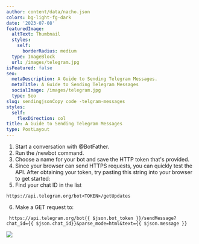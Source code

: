 ```yaml
---
author: content/data/nacho.json
colors: bg-light-fg-dark
date: '2023-07-08'
featuredImage:
  altText: Thumbnail
  styles:
    self:
      borderRadius: medium
  type: ImageBlock
  url: /images/telegram.jpg
isFeatured: false
seo:
  metaDescription: A Guide to Sending Telegram Messages.
  metaTitle: A Guide to Sending Telegram Messages
  socialImage: /images/telegram.jpg
  type: Seo
slug: sendingjsonCopy code -telgram-messages
styles:
  self:
    flexDirection: col
title: A Guide to Sending Telegram Messages
type: PostLayout
---
```


1.  Start a conversation with @BotFather.
2.  Run the /newbot command.
3.  Choose a name for your bot and save the HTTP token that's provided.
4.  Since your browser can send HTTPS requests, you can quickly test the API. After obtaining your token, try pasting this string into your browser to get started:
5.  Find your chat ID in the list

```
https://api.telegram.org/bot<TOKEN>/getUpdates
```

6. Make a GET request to:

```
 https://api.telegram.org/bot{{ $json.bot_token }}/sendMessage?chat_id={{ $json.chat_id}}&parse_mode=html&text={{ $json.message }}
```

![](/images/nachoficate.png)
